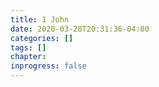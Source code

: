 ```yaml
---
title: 1 John
date: 2020-03-28T20:31:36-04:00
categories: []
tags: []
chapter: 
inprogress: false
---
```


